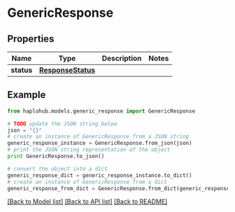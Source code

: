 # GenericResponse


## Properties
Name | Type | Description | Notes
------------ | ------------- | ------------- | -------------
**status** | [**ResponseStatus**](ResponseStatus.md) |  | 

## Example

```python
from haplohub.models.generic_response import GenericResponse

# TODO update the JSON string below
json = "{}"
# create an instance of GenericResponse from a JSON string
generic_response_instance = GenericResponse.from_json(json)
# print the JSON string representation of the object
print GenericResponse.to_json()

# convert the object into a dict
generic_response_dict = generic_response_instance.to_dict()
# create an instance of GenericResponse from a dict
generic_response_from_dict = GenericResponse.from_dict(generic_response_dict)
```
[[Back to Model list]](../README.md#documentation-for-models) [[Back to API list]](../README.md#documentation-for-api-endpoints) [[Back to README]](../README.md)


